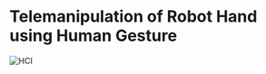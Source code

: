 # Telemanipulation of Robot Hand using Human Gesture
![HCI](https://user-images.githubusercontent.com/72074422/200872060-979cb9f1-2807-4b0c-90e5-03f3f64e1e91.jpg)
